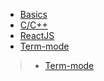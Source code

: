 <!-- TITLE: Emacs -->

* [Basics](/emacs/basics)
* [C/C++](/emacs/ccplusplus)
* [ReactJS](/emacs/reactjs)
* [Term-mode](/emacs/termmode)

> * [Term-mode](/emacs/termmode)

